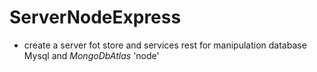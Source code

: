 # ServerNodeExpress
- create a server fot store and services rest for manipulation database Mysql and _MongoDbAtlas_ 'node'


